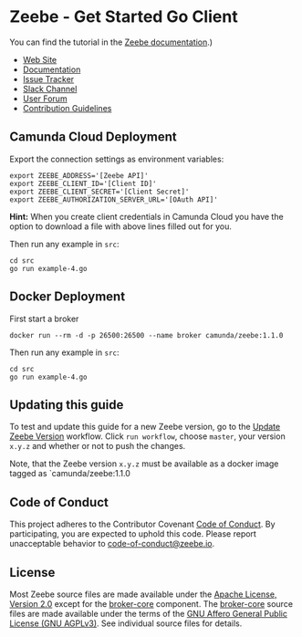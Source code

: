 # Zeebe - Get Started Go Client

You can find the tutorial in the [Zeebe documentation](https://docs.camunda.io/docs/product-manuals/clients/go-client/get-started).)

* [Web Site](https://camunda.com/products/cloud/)
* [Documentation](https://docs.camunda.io/)
* [Issue Tracker](https://github.com/camunda-cloud/zeebe/issues)
* [Slack Channel](https://zeebe-slackin.herokuapp.com/)
* [User Forum](https://forum.camunda.io/)
* [Contribution Guidelines](/CONTRIBUTING.md)

## Camunda Cloud Deployment
Export the connection settings as environment variables:

```
export ZEEBE_ADDRESS='[Zeebe API]'
export ZEEBE_CLIENT_ID='[Client ID]'
export ZEEBE_CLIENT_SECRET='[Client Secret]'
export ZEEBE_AUTHORIZATION_SERVER_URL='[OAuth API]'
```

**Hint:** When you create client credentials in Camunda Cloud you have the option to download a file with above lines filled out for you.

Then run any example in `src`:

```shell
cd src
go run example-4.go
```


## Docker Deployment
First start a broker

```shell
docker run --rm -d -p 26500:26500 --name broker camunda/zeebe:1.1.0
```

Then run any example in `src`:

```shell
cd src
go run example-4.go
```


## Updating this guide

To test and update this guide for a new Zeebe version, go to the [Update Zeebe
Version](https://github.com/zeebe-io/zeebe-get-started-go-client/actions?query=workflow%3A%22Update+the+Zeebe+version%22)
workflow. Click `run workflow`, choose `master`, your version `x.y.z` and
whether or not to push the changes.

Note, that the Zeebe version `x.y.z` must be available as a docker image tagged
as `camunda/zeebe:1.1.0

## Code of Conduct

This project adheres to the Contributor Covenant [Code of
Conduct](/CODE_OF_CONDUCT.md). By participating, you are expected to uphold
this code. Please report unacceptable behavior to code-of-conduct@zeebe.io.

## License

Most Zeebe source files are made available under the [Apache License, Version
2.0](/LICENSE) except for the [broker-core][] component. The [broker-core][]
source files are made available under the terms of the [GNU Affero General
Public License (GNU AGPLv3)][agpl]. See individual source files for
details.

[broker-core]: https://github.com/camunda-cloud/zeebe/tree/master/broker-core
[agpl]: https://github.com/camunda-cloud/zeebe/blob/master/GNU-AGPL-3.0
